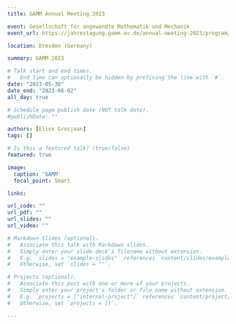 ```yaml
---
title: GAMM Annual Meeting 2023

event: Gesellschaft für angewandte Mathematik und Mechanik
event_url: https://jahrestagung.gamm-ev.de/annual-meeting-2023/program/program/ 

location: Dresden (Germany)

summary: GAMM 2023

# Talk start and end times.
#   End time can optionally be hidden by prefixing the line with `#`.
date: "2023-05-30"
date_end: "2023-06-02"
all_day: true

# Schedule page publish date (NOT talk date).
#publishDate: ""

authors: [Elise Grosjean]
tags: []

# Is this a featured talk? (true/false)
featured: true

image:
  caption: 'GAMM'
  focal_point: Smart

links:

url_code: ""
url_pdf: ""
url_slides: ""
url_video: ""

# Markdown Slides (optional).
#   Associate this talk with Markdown slides.
#   Simply enter your slide deck's filename without extension.
#   E.g. `slides = "example-slides"` references `content/slides/example-slides.md`.
#   Otherwise, set `slides = ""`.

# Projects (optional).
#   Associate this post with one or more of your projects.
#   Simply enter your project's folder or file name without extension.
#   E.g. `projects = ["internal-project"]` references `content/project/deep-learning/index.md`.
#   Otherwise, set `projects = []`.

---
```

